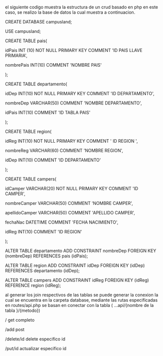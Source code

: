 el siguiente codigo muestra la estructura de un crud basado en php en este caso, se realizo la base de datos la cual muestra a continuacion.



CREATE DATABASE campusland;

USE campusland;

CREATE TABLE pais(

idPais INT (10) NOT NULL PRIMARY KEY COMMENT 'ID PAIS LLAVE PRIMARIA',

nombrePais INT(10) COMMENT 'NOMBRE PAIS'

);



CREATE TABLE departamento(

idDep INT(10) NOT NULL PRIMARY KEY COMMENT 'ID DEPARTAMENTO',

nombreDep VARCHAR(50) COMMENT 'NOMBRE DEPARTAMENTO',

idPais INT(10) COMMENT 'ID TABLA PAIS'

);



CREATE TABLE region(

idReg INT(10) NOT NULL PRIMARY KEY COMMENT ' ID REGION ',

nombreReg VARCHAR(60) COMMENT 'NOMBRE REGION',

idDep INT(10) COMMENT 'ID DEPARTAMENTO'

);



CREATE TABLE campers(

idCamper VARCHAR(20) NOT NULL PRIMARY KEY COMMENT 'ID CAMPER',

nombreCamper VARCHAR(50) COMMENT 'NOMBRE CAMPER',

apellidoCamper VARCHAR(50) COMMENT 'APELLIDO CAMPER',

fechaNac DATETIME COMMENT 'FECHA NACIMIENTO',

idReg INT(10) COMMENT 'ID REGION'

);

ALTER TABLE departamento ADD CONSTRAINT nombreDep FOREIGN KEY (nombreDep) REFERENCES pais (idPais);

ALTER TABLE region ADD CONSTRAINT idDep FOREIGN KEY (idDep) REFERENCES departamento (idDep);

ALTER TABLE campers ADD CONSTRAINT idReg FOREIGN KEY (idReg) REFERENCE region (idReg);

al generar los join respectivos de las tablas se puede generar la conexion la cual se encuentra en la carpeta database,
mediante las rutas especificadas en routes/api.php  se basan en conectar con la tabla ( ...api/{nombre de la tabla }/{metodo})

/  get completo 

/add post

/delete/id  delete especifico id

/put/id  actualizar especifico id